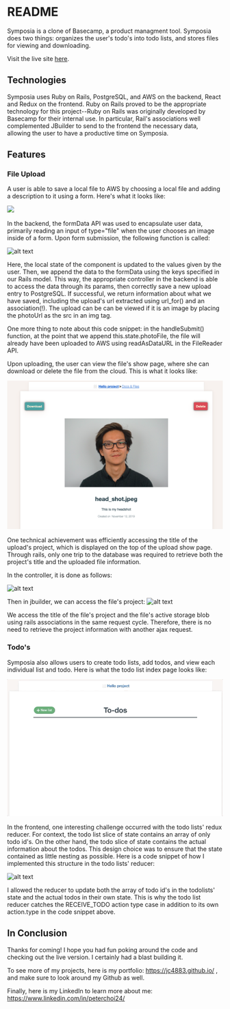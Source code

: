 # README

Symposia is a clone of Basecamp, a product managment tool. Symposia does two things: organizes the user's todo's into todo lists, and stores files for viewing and downloading. 

Visit the live site [here](https://symposia.herokuapp.com/).

## Technologies

Symposia uses Ruby on Rails, PostgreSQL, and AWS on the backend, React and Redux on the frontend. Ruby on Rails proved to be the appropriate technology for this project--Ruby on Rails was originally developed by Basecamp for their internal use. In particular, Rail's associations well complemented JBuilder to send to the frontend the necessary data, allowing the user to have a productive time on Symposia. 

## Features
### File Upload
A user is able to save a local file to AWS by choosing a local file and adding a description to it using a form. Here's what it looks like:

![](docs_upload_demo.gif)

In the backend, the formData API was used to encapsulate user data, primarily reading an input of type="file" when the user chooses an image inside of a form. Upon form submission, the following function is called: 

![alt text](https://user-images.githubusercontent.com/42103059/66665787-3e017380-ec1d-11e9-973c-da9aaef5fcaa.png)

Here, the local state of the component is updated to the values given by the user. Then, we append the data to the formData using the keys specified in our Rails model. This way, the appropriate controller in the backend is able to access the data through its params, then correctly save a new upload entry to PostgreSQL. If successful, we return information about what we have saved, including the upload's url extracted using url_for() and an association(!). The upload can be can be viewed if it is an image by placing the photoUrl as the src in an img tag.

One more thing to note about this code snippet: in the handleSubmit() function, at the point that we append this.state.photoFile, the file will already have been uploaded to AWS using readAsDataURL in the FileReader API.


Upon uploading, the user can view the file's show page, where she can download or delete the file from the cloud. This is what it looks like:

![](docs_show.png)


One technical achievement was efficiently accessing the title of the upload's project, which is displayed on the top of the upload show page. Through rails, only one trip to the database was required to retrieve both the project's title and the uploaded file information. 

In the controller, it is done as follows:

![alt text](https://user-images.githubusercontent.com/42103059/66662796-7a31d580-ec17-11e9-9dfb-5e2b00722662.png)

Then in jbuilder, we can access the file's project:
![alt text](https://user-images.githubusercontent.com/42103059/66662780-7605b800-ec17-11e9-8489-8e7ce0080052.png)

We access the title of the file's project and the file's active storage blob using rails associations in the same request cycle. Therefore, there is no need to retrieve the project information with another ajax request.

### Todo's
Symposia also allows users to create todo lists, add todos, and view each individual list and todo.
Here is what the todo list index page looks like:

![](todolist_demo.gif)

In the frontend, one interesting challenge occurred with the todo lists' redux reducer. For context, the todo list slice of state contains an array of only todo id's. On the other hand, the todo slice of state contains the actual information about the todos. This design choice was to ensure that the state contained as little nesting as possible. Here is a code snippet of how I implemented this structure in the todo lists' reducer:

![alt text](https://user-images.githubusercontent.com/42103059/66664865-60928d00-ec1b-11e9-8339-08034978d52a.png)


I allowed the reducer to update both the array of todo id's in the todolists' state and the actual todos in their own state. This is why the todo list reducer catches the RECEIVE_TODO action type case in addition to its own action.type in the code snippet above.

## In Conclusion
Thanks for coming! I hope you had fun poking around the code and checking out the live version. I certainly had a blast building it. 

To see more of my projects, here is my portfolio: https://jc4883.github.io/ , and make sure to look around my Github as well.

Finally, here is my LinkedIn to learn more about me: https://www.linkedin.com/in/peterchoi24/

